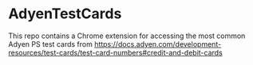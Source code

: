 # AdyenTestCards
This repo contains a Chrome extension for accessing the most common Adyen PS test cards from https://docs.adyen.com/development-resources/test-cards/test-card-numbers#credit-and-debit-cards
